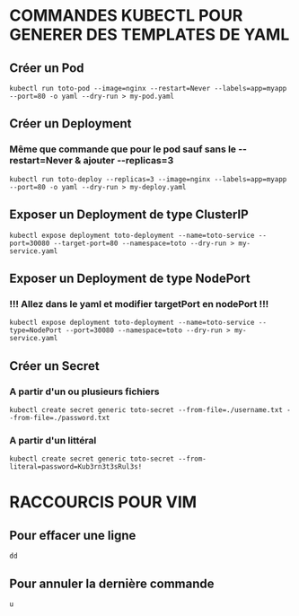 # COMMANDES KUBECTL POUR GENERER DES TEMPLATES DE YAML

## Créer un Pod
```
kubectl run toto-pod --image=nginx --restart=Never --labels=app=myapp --port=80 -o yaml --dry-run > my-pod.yaml
```
## Créer un Deployment 
### Même que commande que pour le pod sauf sans le --restart=Never & ajouter --replicas=3
```
kubectl run toto-deploy --replicas=3 --image=nginx --labels=app=myapp --port=80 -o yaml --dry-run > my-deploy.yaml
```
## Exposer un Deployment de type ClusterIP
```
kubectl expose deployment toto-deployment --name=toto-service --port=30080 --target-port=80 --namespace=toto --dry-run > my-service.yaml
```
## Exposer un Deployment de type NodePort
### !!! Allez dans le yaml et modifier targetPort en nodePort !!!
```
kubectl expose deployment toto-deployment --name=toto-service --type=NodePort --port=30080 --namespace=toto --dry-run > my-service.yaml
```


## Créer un Secret
### A partir d'un ou plusieurs fichiers
```
kubectl create secret generic toto-secret --from-file=./username.txt --from-file=./password.txt
```
### A partir d'un littéral
```
kubectl create secret generic toto-secret --from-literal=password=Kub3rn3t3sRul3s!
```

# RACCOURCIS POUR VIM

## Pour effacer une ligne
```
dd
```
## Pour annuler la dernière commande
```
u
```
